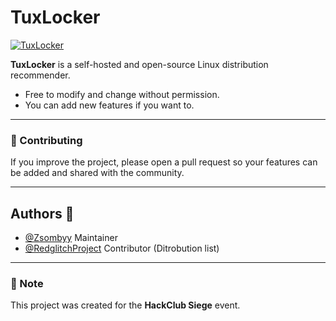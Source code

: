 # TuxLocker  

[![TuxLocker](https://hackatime-badge.hackclub.com/U092FCQPD8Q/TuxLocker)](https://hackatime-badge.hackclub.com/U092FCQPD8Q/TuxLocker)  

**TuxLocker** is a self-hosted and open-source Linux distribution recommender.  

- Free to modify and change without permission.  
- You can add new features if you want to.  

---

### 🤝 Contributing  
If you improve the project, please open a pull request so your features can be added and shared with the community.  

---

## Authors 🫶

- [@Zsombyy](https://www.github.com/Zsombyy) Maintainer
- [@RedglitchProject](https://www.github.com/Zsombyy) Contributor (Ditrobution list)


---

### 📌 Note  
This project was created for the **HackClub Siege** event.  

  
  

